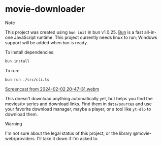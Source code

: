 # movie-downloader

> [!NOTE]
> This project was created using `bun init` in bun v1.0.25.
> [Bun](https://bun.sh) is a fast all-in-one JavaScript runtime.
> This project currently needs linux to run; Windows support will be added when
> `bun` is ready.

To install dependencies:

```bash
bun install
```

To run:

```bash
bun run ./src/cli.ts
```

[Screencast from 2024-02-02 20-47-31.webm](https://github.com/umstek/movie-downloader/assets/7861481/f73818e7-f115-45dc-8724-6780f9c3925b)

This doesn't download anything automatically yet, but helps you find the
movies/tv series and download links. Find them in `data/sources` and use your
favorite download manager, maybe a player, or a tool like `yt-dlp` to download
them.

> [!WARNING]
> I'm not sure about the legal status of this project, or the library
> @movie-web/providers. I'll take it down if I'm asked to.
